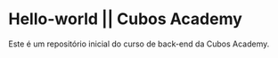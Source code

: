 # Hello-world || Cubos Academy

Este é um repositório inicial do curso de back-end da Cubos Academy.

